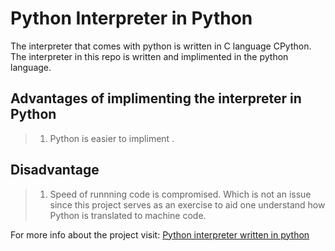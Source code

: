 # Python Interpreter in Python

The interpreter that comes with python is written in C language CPython. The interpreter in this repo is written and implimented in the python language.

## Advantages of implimenting the interpreter in Python
> 1. Python is easier to impliment .

## Disadvantage

> 1. Speed of runnning code is compromised. Which is not an issue since this project serves as  an exercise to aid one understand how Python is translated to machine code.


 For more info about the project visit: [Python interpreter written in python](https://aosabook.org/en/500L/a-python-interpreter-written-in-python.html)
